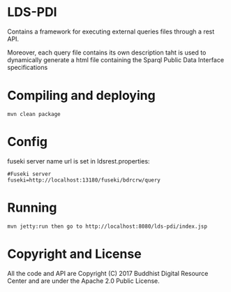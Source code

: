 ﻿# LDS-PDI

Contains a framework for executing external queries files through a rest API.

Moreover, each query file contains its own description taht is used to dynamically generate a html file containing the Sparql Public Data Interface specifications  

# Compiling and deploying

```
mvn clean package
```
# Config

fuseki server name url is set in ldsrest.properties:

```
#Fuseki server
fuseki=http://localhost:13180/fuseki/bdrcrw/query
```

# Running

```
mvn jetty:run then go to http://localhost:8080/lds-pdi/index.jsp
```


# Copyright and License

All the code and API are Copyright (C) 2017 Buddhist Digital Resource Center and are under the Apache 2.0 Public License.
